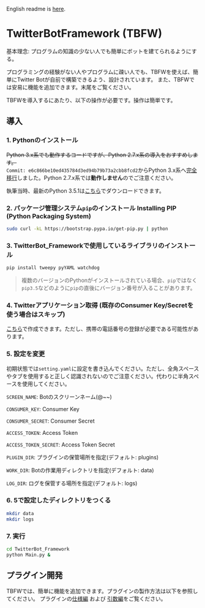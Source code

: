 English readme is [here](https://github.com/NephyProject/TwitterBotFramework/blob/master/README_EN.md).


# TwitterBotFramework (TBFW)
基本理念: プログラムの知識の少ない人でも簡単にボットを建てられるようにする。  

プログラミングの経験がない人やプログラムに疎い人でも、TBFWを使えば、簡単にTwitter Botが自前で構築できるよう、設計されています。
また、TBFWでは安易に機能を追加できます。末尾をご覧ください。

TBFWを導入するにあたり、以下の操作が必要です。操作は簡単です。

## 導入
### 1. Pythonのインストール
~~Python 3.x系でも動作するコードですが、Python 2.7.x系の導入をおすすめします。~~   
`Commit: e6c866be10ed435784d3ed94b79b73a2cbb8fcd2`からPython 3.x系へ[完全移行](https://github.com/NephyProject/TwitterBot_Framework/commit/e6c866be10ed435784d3ed94b79b73a2cbb8fcd2)しました。Python 2.7.x系では**動作しません**のでご注意ください。  

執筆当時、最新のPython 3.5.1は[こちら](https://www.python.org/downloads/release/python-351/)でダウンロードできます。  

### 2. パッケージ管理システム`pip`のインストール Installing PIP (Python Packaging System)
```bash
sudo curl -kL https://bootstrap.pypa.io/get-pip.py | python
```
### 3. TwitterBot_Frameworkで使用しているライブラリのインストール
```bash
pip install tweepy pyYAML watchdog
```
>複数のバージョンのPythonがインストールされている場合、`pip`ではなく`pip3.5`などのように`pip`の直後にバージョン番号が入ることがあります。

### 4. Twitterアプリケーション取得 (既存のConsumer Key/Secretを使う場合はスキップ)
[こちら](https://apps.twitter.com/app/new)で作成できます。ただし、携帯の電話番号の登録が必要である可能性があります。  

### 5. 設定を変更
初期状態では`setting.yaml`に設定を書き込んでください。ただし、全角スペースやタブを使用すると正しく認識されないのでご注意ください。代わりに半角スペースを使用してください。  

`SCREEN_NAME`: Botのスクリーンネーム(@~~)

`CONSUMER_KEY`: Consumer Key

`CONSUMER_SECRET`: Consumer Secret

`ACCESS_TOKEN`: Access Token

`ACCESS_TOKEN_SECRET`: Access Token Secret

`PLUGIN_DIR`: プラグインの保管場所を指定(デフォルト: plugins)

`WORK_DIR`: Botの作業用ディレクトリを指定(デフォルト: data)

`LOG_DIR`: ログを保管する場所を指定(デフォルト: logs)

### 6. 5で設定したディレクトリをつくる
```bash
mkdir data
mkdir logs
```
### 7. 実行
```bash
cd TwitterBot_Framework
python Main.py &
```

## プラグイン開発
TBFWでは、簡単に機能を追加できます。プラグインの製作方法は以下を参照してください。
プラグインの[仕様編](https://github.com/NephyProject/TwitterBotFramework/wiki/%5B%E3%83%97%E3%83%A9%E3%82%B0%E3%82%A4%E3%83%B3%5D%E4%BB%95%E6%A7%98) および [引数編](https://github.com/NephyProject/TwitterBotFramework/wiki/%5B%E3%83%97%E3%83%A9%E3%82%B0%E3%82%A4%E3%83%B3%5D%E5%BC%95%E6%95%B0)をご覧ください。  

